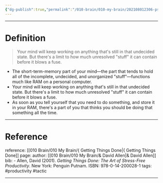```yaml
---
{"dg-publish":true,"permalink":"/010-brain/010-my-brain/202108012306-psychic-ram/","created":"2021-08-01T23:06:20.000-04:00","updated":"2025-03-20T01:28:36.000-04:00"}
---
```



---

# Definition
> Your mind will keep working on anything that's still in that undecided state. But there's a limit to how much unresolved "stuff" it can contain before it blows a fuse.

-   The short-term-memory part of your mind—the part that tends to hold all of the incomplete, undecided, and unorganized "stuff"—functions much like RAM on a personal computer.
-   Your mind will keep working on anything that's still in that undecided state. But there's a limit to how much unresolved "stuff" it can contain before it blows a fuse.
-   As soon as you tell yourself that you need to do something, and store it in your RAM, there's a part of you that thinks you should be doing that something all the time.

---

# Reference
reference: [[010 Brain/010 My Brain/{ Getting Things Done\|{ Getting Things Done]]
page:
author: [[010 Brain/010 My Brain/& David Allen\|& David Allen]]
bib: -   Allen, David (2001). _Getting Things Done: The Art of Stress-Free Productivity_. New York: Penguin Putnam. 
ISBN: 978-0-14-200028-1
tags: #productivity #tactic 

---

